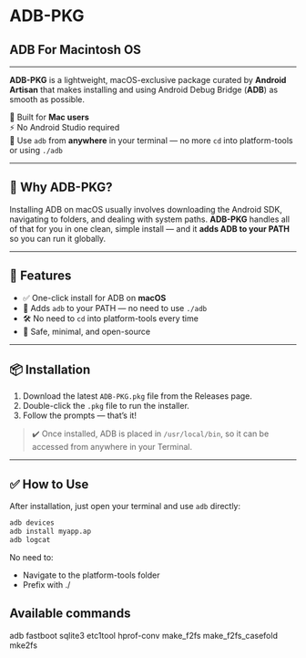 # ADB-PKG
## ADB For Macintosh OS
---
**ADB-PKG** is a lightweight, macOS-exclusive package curated by **Android Artisan** that makes installing and using Android Debug Bridge (**ADB**) as smooth as possible.

🍏 Built for **Mac users**  
⚡ No Android Studio required  
🧰 Use `adb` from **anywhere** in your terminal — no more `cd` into platform-tools or using `./adb`

---

## 🚀 Why ADB-PKG?

Installing ADB on macOS usually involves downloading the Android SDK, navigating to folders, and dealing with system paths. **ADB-PKG** handles all of that for you in one clean, simple install — and it **adds ADB to your PATH** so you can run it globally.

---

## 🔧 Features

- ✅ One-click install for ADB on **macOS**
- 🧭 Adds `adb` to your PATH — no need to use `./adb`
- 🛠️ No need to `cd` into platform-tools every time
- 🔐 Safe, minimal, and open-source

---

## 📦 Installation

1. Download the latest `ADB-PKG.pkg` file from the Releases page.
2. Double-click the `.pkg` file to run the installer.
3. Follow the prompts — that’s it!

> ✔️ Once installed, ADB is placed in `/usr/local/bin`, so it can be accessed from anywhere in your Terminal.

---

## ✅ How to Use

After installation, just open your terminal and use `adb` directly:

```bash
adb devices
adb install myapp.ap
adb logcat
```

No need to:

- Navigate to the platform-tools folder
- Prefix with ./

## Available commands 

adb
fastboot
sqlite3
etc1tool
hprof-conv
make_f2fs
make_f2fs_casefold
mke2fs
